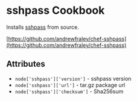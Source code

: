 sshpass Cookbook
================
Installs [sshpass](http://sourceforge.net/projects/sshpass/) from source.

[https://github.com/andrewfraley/chef-sshpass](https://github.com/andrewfraley/chef-sshpass)

Attributes
----------
* `node['sshpass']['version']` - sshpass version
* `node['sshpass']['url']` - tar.gz package url
* `node['sshpass']['checksum']` - Sha256sum
